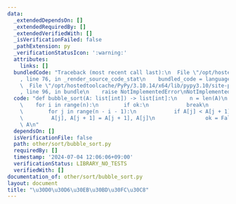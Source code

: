 ```yaml
---
data:
  _extendedDependsOn: []
  _extendedRequiredBy: []
  _extendedVerifiedWith: []
  _isVerificationFailed: false
  _pathExtension: py
  _verificationStatusIcon: ':warning:'
  attributes:
    links: []
  bundledCode: "Traceback (most recent call last):\n  File \"/opt/hostedtoolcache/PyPy/3.10.14/x64/lib/pypy3.10/site-packages/onlinejudge_verify/documentation/build.py\"\
    , line 76, in _render_source_code_stat\n    bundled_code = language.bundle(\n\
    \  File \"/opt/hostedtoolcache/PyPy/3.10.14/x64/lib/pypy3.10/site-packages/onlinejudge_verify/languages/python.py\"\
    , line 96, in bundle\n    raise NotImplementedError\nNotImplementedError\n"
  code: "def bubble_sort(A: list[int]) -> list[int]:\n    n = len(A)\n    ok = False\n\
    \    for i in range(n):\n        if ok:\n            break\n        ok = True\n\
    \        for j in range(n - i - 1):\n            if A[j] < A[j + 1]:\n       \
    \         A[j], A[j + 1] = A[j + 1], A[j]\n                ok = False\n    return\
    \ A\n"
  dependsOn: []
  isVerificationFile: false
  path: other/sort/bubble_sort.py
  requiredBy: []
  timestamp: '2024-07-04 12:06:06+09:00'
  verificationStatus: LIBRARY_NO_TESTS
  verifiedWith: []
documentation_of: other/sort/bubble_sort.py
layout: document
title: "\u30D0\u30D6\u30EB\u30BD\u30FC\u30C8"
---
```


